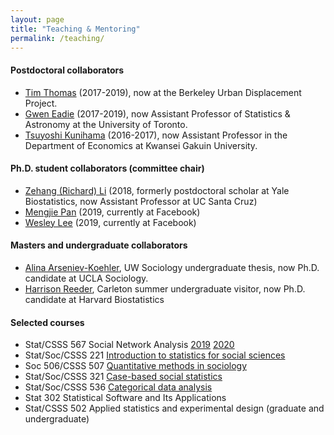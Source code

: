 ```yaml
---
layout: page
title: "Teaching & Mentoring"
permalink: /teaching/
---
```

#### Postdoctoral collaborators
+ [Tim Thomas](https://timathomas.github.io/) (2017-2019), now at the Berkeley Urban Displacement Project.
+ [Gwen Eadie](http://www.gweneadie.com/) (2017-2019), now Assistant Professor of Statistics & Astronomy at the University of Toronto.
+ [Tsuyoshi Kunihama](https://sites.google.com/site/tsuyoshikunihama/) (2016-2017), now Assistant Professor in the Department of Economics at Kwansei Gakuin University.

#### Ph.D. student collaborators (committee chair)
+ [Zehang (Richard) Li](http://zehangli.com/) (2018, formerly postdoctoral scholar at Yale Biostatistics, now Assistant Professor at UC Santa Cruz)
+ [Mengjie Pan](https://www.linkedin.com/in/mengjie-pan) (2019, currently at Facebook)
+ [Wesley Lee](https://www.linkedin.com/in/wesley-lee) (2019, currently at Facebook)


#### Masters and undergraduate collaborators
+ [Alina Arseniev-Koehler](https://soc.ucla.edu/grads/alina-arseniev-koehler), UW Sociology undergraduate thesis, now Ph.D. candidate at UCLA Sociology.
+ [Harrison Reeder](https://www.hsph.harvard.edu/biostatistics/tag/harrison-reeder/), Carleton summer undergraduate visitor, now Ph.D. candidate at Harvard Biostatistics


#### Selected courses
+ Stat/CSSS 567 Social Network Analysis [2019](https://thmccormick.github.io/class/567_sp19/) [2020](https://thmccormick.github.io/class/567_au20/)
+ Stat/Soc/CSSS 221 [Introduction to statistics for social sciences](https://docs.google.com/document/d/1wLRowIehGM1w-i4l4qaMerYgEhL0wpS__r_fbvwHeww/edit?usp=sharing)
+ Soc 506/CSSS 507 [Quantitative methods in sociology](http://www.stat.washington.edu/~tylermc/soc506sp15/schedule_2015.htm)
+ Stat/Soc/CSSS 321 [Case-based social statistics](http://www.stat.washington.edu/~tylermc/syllabus_321aut13.pdf)
+ Stat/Soc/CSSS 536 [Categorical data analysis](http://www.stat.washington.edu/~tylermc/syllabus_536_f13.pdf)
+ Stat 302 Statistical Software and Its Applications
+ Stat/CSSS 502 Applied statistics and experimental design (graduate and undergraduate) 
